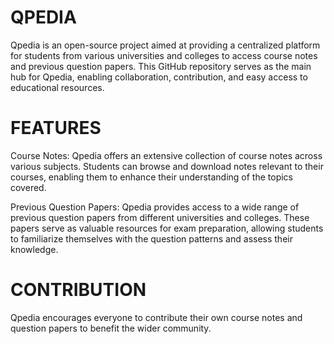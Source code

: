 # QPEDIA
Qpedia is an open-source project aimed at providing a centralized platform for students from various universities and colleges to access course notes and previous question papers. This GitHub repository serves as the main hub for Qpedia, enabling collaboration, contribution, and easy access to educational resources.

# FEATURES
Course Notes: Qpedia offers an extensive collection of course notes across various subjects. Students can browse and download notes relevant to their courses, enabling them to enhance their understanding of the topics covered.

Previous Question Papers: Qpedia provides access to a wide range of previous question papers from different universities and colleges. These papers serve as valuable resources for exam preparation, allowing students to familiarize themselves with the question patterns and assess their knowledge.

# CONTRIBUTION
Qpedia encourages everyone to contribute their own course notes and question papers to benefit the wider community.
